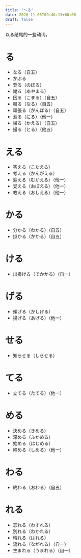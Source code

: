 ```yaml
---
title: "～る"
date: 2020-11-05T09:46:13+08:00
draft: false
---
```


以る结尾的一些动词。

# る
- なる（自五）
- かぶる
- 登る（のぼる）
- 謝る（あやまる）
- 困る（こまる）（自五）
- 鳴る（なる）（自五）
- 頑張る（がんばる）（自五）
- 煮る（にる）（他一）
- 帰る（かえる）（自五）
- 撮る（とる）（他五）

# える
- 答える（こたえる）
- 考える（かんがえる）
- 迎える（むかえる）（他一）
- 覚える（おぼえる）（他一）
- 教える（おしえる）（他一）

# かる
- 分かる（わかる）（自五）
- 掛かる（かかる）（自五）

# ける
- 出掛ける（でかかる）（自一）

# げる
- 傾げる（かしげる）
- 揚げる（あげる）（他一）

# せる
- 知らせる（しらせる）

# てる
- 立てる（たてる）（他一）

# める
- 決める（きめる）
- 深める（ふかめる）
- 始める（はじめる）
- 締める（しめる）（他一）

# わる
- 終わる（おわる）（自五）

# れる
- 忘れる（わすれる）
- 別れる（わかれる）
- 晴れる（はれる）
- 流れる（ながれる）（自一）
- 生まれる（うまれる）（自一）
